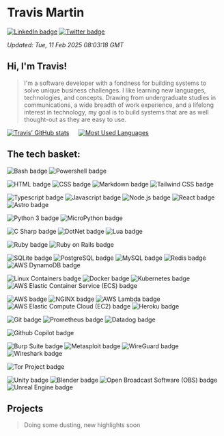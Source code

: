<!-- template into which dynamic content is loaded before being written to README.md -->

<!-- banner -->
# Travis Martin

<!-- links -->
[![LinkedIn badge](https://img.shields.io/badge/LinkedIn-Profile-informational?style=flat&logo=linkedin&logoColor=white&color=0D76A8)](https://www.linkedin.com/in/travisemartin/)
[![Twitter badge](https://img.shields.io/badge/Twitter-Profile-informational?style=flat&logo=twitter&logoColor=white&color=1CA2F1)](https://twitter.com/lincolnfleet)

<!-- meta -->
_Updated: Tue, 11 Feb 2025 08:03:18 GMT_

<!-- summary -->
## Hi, I'm Travis!
> I'm a software developer with a fondness for building systems to solve unique business challenges. I like learning new languages, technologies, and concepts. Drawing from undergraduate studies in communications, a wide breadth of work experience, and a lifelong interest in technology, my goal is to build systems that are as well thought-out as they are easy to use.

[![Travis' GitHub stats](https://github-readme-stats.vercel.app/api?username=lincolnfleet&show_icons=true&count_private=true&theme=tokyonight)](https://github.com/lincolnfleet/github-readme-stats)
&emsp;
[![Most Used Languages](https://github-readme-stats.vercel.app/api/top-langs/?username=lincolnfleet&layout=compact)](https://github.com/lincolnfleet/github-readme-stats)

## The tech basket: 
<!-- BADGE SOURCE => https://simpleicons.org -->
<!-- BADGE TEMPLATE => ![___display name___ badge](https://img.shields.io/badge/-___display name, url encoded___-informational?style=for-the-badge&color=black&logo=___simpleicons.org id___&logoColor=___hex/rgb(a)___) -->

<!-- shell -->
![Bash badge](https://img.shields.io/badge/-Bash-informational?style=for-the-badge&color=black&logo=gnubash&logoColor=4EAA25)
![Powershell badge](https://img.shields.io/badge/-Powershell-informational?style=for-the-badge&color=black&logo=gitforwindows&logoColor=80B3FF)

<!-- presentational -->
![HTML badge](https://img.shields.io/badge/-HTML-informational?style=for-the-badge&color=black&logo=html5&logoColor=E34F26)
![CSS badge](https://img.shields.io/badge/-CSS-informational?style=for-the-badge&color=black&logo=css3&logoColor=1572B6)
![Markdown badge](https://img.shields.io/badge/-Markdown-informational?style=for-the-badge&color=black&logo=markdown)
![Tailwind CSS badge](https://img.shields.io/badge/-Tailwind%20CSS-informational?style=for-the-badge&color=black&logo=tailwindcss&logoColor=06B6D4)

<!-- ecmascript stack -->
![Typescript badge](https://img.shields.io/badge/-Typescript-informational?style=for-the-badge&color=black&logo=typescript)
![Javascript badge](https://img.shields.io/badge/-Javascript-informational?style=for-the-badge&color=black&logo=javascript)
![Node.js badge](https://img.shields.io/badge/-Node.js-informational?style=for-the-badge&color=black&logo=nodedotjs&logoColor=5FA04E)
![React badge](https://img.shields.io/badge/-React-informational?style=for-the-badge&color=black&logo=react)
![Astro badge](https://img.shields.io/badge/-Astro-informational?style=for-the-badge&color=black&logo=astro&logoColor=BC52EE)
<!-- on hold => ![AssemblyScript badge](https://img.shields.io/badge/-AssemblyScript-informational?style=for-the-badge&color=black&logo=assemblyscript&logoColor=007AAC) -->

<!-- python stack -->
![Python 3 badge](https://img.shields.io/badge/-Python%203-informational?style=for-the-badge&color=black&logo=python&logoColor=3776AB)
![MicroPython badge](https://img.shields.io/badge/-MicroPython-informational?style=for-the-badge&color=black&logo=micropython&logoColor=2B2728)
<!-- on hold => ![PyTorch badge](https://img.shields.io/badge/-PyTorch-informational?style=for-the-badge&color=black&logo=pytorch&logoColor=EE4C2C) -->

<!-- c stack -->
![C Sharp badge](https://img.shields.io/badge/-C%23-informational?style=for-the-badge&color=black&logo=sharp)
![DotNet badge](https://img.shields.io/badge/-DotNET-informational?style=for-the-badge&color=black&logo=dotnet&logoColor=512BD4)
![Lua badge](https://img.shields.io/badge/-Lua-informational?style=for-the-badge&color=black&logo=lua&logoColor=2C2D72)

<!-- ruby stack -->
![Ruby badge](https://img.shields.io/badge/-Ruby-informational?style=for-the-badge&color=black&logo=ruby&logoColor=CC342D)
![Ruby on Rails badge](https://img.shields.io/badge/-Ruby%20on%20Rails-informational?style=for-the-badge&color=black&logo=rubyonrails&logoColor=D30001)

<!-- storage tech -->
![SQLite badge](https://img.shields.io/badge/-SQLite-informational?style=for-the-badge&color=black&logo=sqlite&logoColor=003B57)
![PostgreSQL badge](https://img.shields.io/badge/-PostgreSQL-informational?style=for-the-badge&color=black&logo=postgresql)
![MySQL badge](https://img.shields.io/badge/-MySQL-informational?style=for-the-badge&color=black&logo=mysql)
![Redis badge](https://img.shields.io/badge/-Redis-informational?style=for-the-badge&color=black&logo=redis)
![AWS DynamoDB badge](https://img.shields.io/badge/-DynamoDB-informational?style=for-the-badge&color=black&logo=amazondynamodb&logoColor=4053D6)

<!-- container tech -->
![Linux Containers badge](https://img.shields.io/badge/-LXC-informational?style=for-the-badge&color=black&logo=linuxcontainers&logoColor=333333)
![Docker badge](https://img.shields.io/badge/-Docker-informational?style=for-the-badge&color=black&logo=docker&logoColor=2496ED)
![Kubernetes badge](https://img.shields.io/badge/-Kubernetes-informational?style=for-the-badge&color=black&logo=kubernetes&logoColor=326CE5)
![AWS Elastic Container Service (ECS) badge](https://img.shields.io/badge/-AWS%20ECS-informational?style=for-the-badge&color=black&logo=amazonecs&logoColor=FF9900)

<!-- cloud tech -->
![AWS badge](https://img.shields.io/badge/-AWS-informational?style=for-the-badge&color=black&logo=amazonwebservices&logoColor=232F3E)
![NGINX badge](https://img.shields.io/badge/-NGINX-informational?style=for-the-badge&color=black&logo=nginx&logoColor=009639)
![AWS Lambda badge](https://img.shields.io/badge/-AWS%20Lambda-informational?style=for-the-badge&color=black&logo=awslambda&logoColor=FF9900)
![AWS Elastic Compute Cloud (EC2) badge](https://img.shields.io/badge/-AWS%20EC2-informational?style=for-the-badge&color=black&logo=amazonec2&logoColor=FF9900)
![Heroku badge](https://img.shields.io/badge/-Heroku-informational?style=for-the-badge&color=black&logo=heroku&logoColor=430098)

<!-- devops, ci cd -->
![Git badge](https://img.shields.io/badge/-Git-informational?style=for-the-badge&color=black&logo=git&logoColor=FCC624)
![Prometheus badge](https://img.shields.io/badge/-Prometheus-informational?style=for-the-badge&color=black&logo=prometheus&logoColor=E6522C)
![Datadog badge](https://img.shields.io/badge/-Datadog-informational?style=for-the-badge&color=black&logo=datadog&logoColor=632CA6)

<!-- ai workspace -->
![Github Copilot badge](https://img.shields.io/badge/-Github%20Copilot-informational?style=for-the-badge&color=black&logo=githubcopilot)

<!-- security -->
![Burp Suite badge](https://img.shields.io/badge/-Burp%20Suite-informational?style=for-the-badge&color=black&logo=burpsuite&logoColor=FF6633)
![Metasploit badge](https://img.shields.io/badge/-Metasploit-informational?style=for-the-badge&color=black&logo=metasploit&logoColor=2596CD)
![WireGuard badge](https://img.shields.io/badge/-WireGuard-informational?style=for-the-badge&color=black&logo=wireguard&logoColor=88171A)
![Wireshark badge](https://img.shields.io/badge/-Wireshark-informational?style=for-the-badge&color=black&logo=wireshark&logoColor=1679A7)

<!-- data privacy, web3 -->
![Tor Project badge](https://img.shields.io/badge/-Tor-informational?style=for-the-badge&color=black&logo=torproject&logoColor=7D4698)

<!-- game dev, 3d rendering -->
![Unity badge](https://img.shields.io/badge/-Unity-informational?style=for-the-badge&color=black&logo=unity&logoColor=FFFFFF)
![Blender badge](https://img.shields.io/badge/-Blender-informational?style=for-the-badge&color=black&logo=blender&logoColor=E87D0D)
![Open Broadcast Software (OBS) badge](https://img.shields.io/badge/-OBS-informational?style=for-the-badge&color=black&logo=obsstudio&logoColor=302E31)
![Unreal Engine badge](https://img.shields.io/badge/-Unreal%20Engine-informational?style=for-the-badge&color=black&logo=unrealengine&logoColor=0E1128)


<!-- projects -->
## Projects
<!-- PROJECT TEMPLATE => <a href="https://github.com/lincolnfleet/___repo name___">
	<img src="https://github-readme-stats.vercel.app/api/pin/?username=lincolnfleet&___repo name___=[___repo name___]">
 </a> -->
> Doing some dusting, new highlights soon
<!-- <a href="https://github.com/lincolnfleet/barista_bot">
	<img src="https://github-readme-stats.vercel.app/api/pin/?username=lincolnfleet&_repo_=barista_bot">
</a> -->

<!-- auto added testimonials with word filter? -->
<!-- example dev env, personal OPs -->

